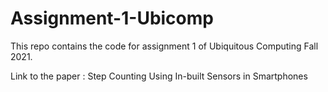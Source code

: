 # Assignment-1-Ubicomp
This repo contains the code for assignment 1 of Ubiquitous Computing Fall 2021.

Link to the paper : Step Counting Using In-built Sensors in Smartphones

